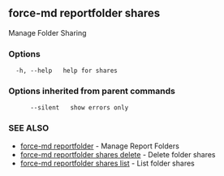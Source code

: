 ## force-md reportfolder shares

Manage Folder Sharing

### Options

```
  -h, --help   help for shares
```

### Options inherited from parent commands

```
      --silent   show errors only
```

### SEE ALSO

* [force-md reportfolder](force-md_reportfolder.md)	 - Manage Report Folders
* [force-md reportfolder shares delete](force-md_reportfolder_shares_delete.md)	 - Delete folder shares
* [force-md reportfolder shares list](force-md_reportfolder_shares_list.md)	 - List folder shares


